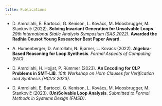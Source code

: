 ```yaml
---
title: Publications
---
```


* D. Amrollahi, E. Bartocci, G. Kenison, L. Kovács, M. Moosbrugger, M. Stankovič (2022). **Solving Invariant Generation for Unsolvable Loops**. *29th International Static Analysis Symposium (SAS 2022)*. **Awarded the Radhia Cousot Young Researcher Best Paper Award.**

* A. Humenberger, D. Amrollahi, N. Bjørner, L. Kovács (2022). **Algebra-Based Reasoning for Loop Synthesis**. *Formal Aspects of Computing (FAC)*.

* D. Amrollahi, H. Hojjat, P. Rümmer (2023). **An Encoding for CLP Problems in SMT-LIB**. *10th Workshop on Horn Clauses for Verification and Synthesis (HCVS 2023)*.

* D. Amrollahi, E. Bartocci, G. Kenison, L. Kovács, M. Moosbrugger, M. Stankovič (2023). **(Un)Solvable Loop Analysis**. *Submitted to Formal Methods in Systems Design (FMSD)*. 

